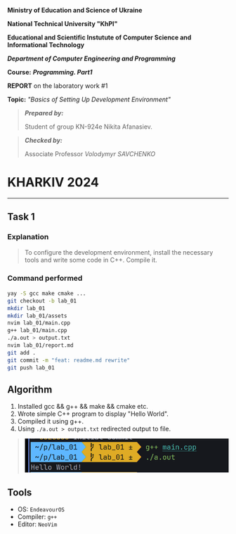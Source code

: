 **Ministry of Education and Science of Ukraine**

**National Technical University "KhPI"**

**Educational and Scientific Instutute of Computer Science and Informational Technology**

**_Department of Computer Engineering and Programming_**

**Course:** **_Programming. Part1_**

**REPORT** on the laboratory work #1

**Topic:** _"Basics of Setting Up Development Environment"_

> **_Prepared by:_**
>
> Student of group KN-924e Nikita Afanasiev.

> **_Checked by:_**
>
> Associate Professor _Volodymyr SAVCHENKO_

# KHARKIV 2024

---

## Task 1

### Explanation

> To configure the development environment, install the necessary tools and write some code in C++. Compile it.

### Command performed

```bash
yay -S gcc make cmake ...
git checkout -b lab_01
mkdir lab_01
mkdir lab_01/assets
nvim lab_01/main.cpp
g++ lab_01/main.cpp
./a.out > output.txt
nvim lab_01/report.md
git add .
git commit -m "feat: readme.md rewrite"
git push lab_01
```

## Algorithm

1. Installed gcc && g++ && make && cmake etc.
2. Wrote simple C++ program to display "Hello World".
3. Compiled it using g++.
4. Using `./a.out > output.txt` redirected output to file.

> ![Code result](assets/code_result.png)

## Tools

- OS: `EndeavourOS`
- Compiler: `g++`
- Editor: `NeoVim`
